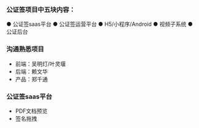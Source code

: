 ### 公证签项目中五块内容：

● 公证签saas平台
● 公证签运营平台
● H5/小程序/Android
● 视频子系统
● 公证后台

### 沟通熟悉项目

* 前端：吴明灯/叶灵堰
* 后端：赖文华
* 产品：郑千通

### 公证签saas平台

* PDF文档预览
* 签名拖拽